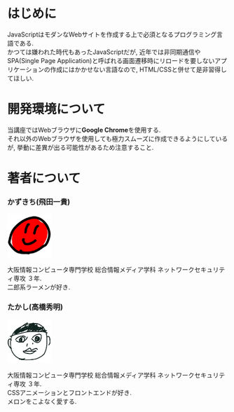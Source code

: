 # はじめに
JavaScriptはモダンなWebサイトを作成する上で必須となるプログラミング言語である.  
かつては嫌われた時代もあったJavaScriptだが, 近年では非同期通信やSPA(Single Page Application)と呼ばれる画面遷移時にリロードを要しないアプリケーションの作成にはかかせない言語なので, HTML/CSSと併せて是非習得してほしい.

# 開発環境について
当講座ではWebブラウザに**Google Chrome**を使用する.  
それ以外のWebブラウザを使用しても極力スムーズに作成できるようにしているが, 挙動に差異が出る可能性があるため注意すること.

# 著者について

### かずきち(飛田一貴)

<img src="../img/00_opening/kazukichi.png" width="100">


大阪情報コンピュータ専門学校 総合情報メディア学科 ネットワークセキュリティ専攻 ３年.  
二郎系ラーメンが好き.

### たかし(高橋秀明)

<img src="../img/00_opening/takashi.png" width="100">

大阪情報コンピュータ専門学校 総合情報メディア学科 ネットワークセキュリティ専攻 ３年.  
CSSアニメーションとフロントエンドが好き.  
メロンをこよなく愛する.
